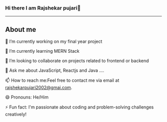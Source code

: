 ### Hi there  I am Rajshekar pujari👋
-------
## About me
 🔭 I’m currently working on my final year project
 
 🌱 I’m currently learning MERN Stack 
 
 👯 I’m looking to collaborate on  projects related to frontend or backend
 
 💬 Ask me about JavaScript, Reactjs and Java ....
 
 📫 How to reach me:Feel free to contact me via email at rajshekarpujari2002@gmai.com.
 
 😄 Pronouns: He/Him
 
 ⚡ Fun fact: I'm passionate about coding and problem-solving challenges creatively!

